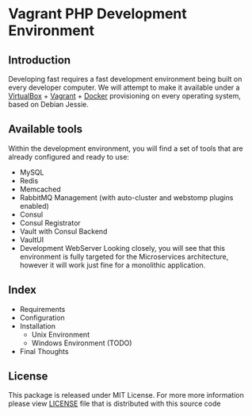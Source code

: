 # Vagrant PHP Development Environment

## Introduction
Developing fast requires a fast development environment being built on every developer computer. We will attempt to make it available under a [VirtualBox](https://www.virtualbox.org) + [Vagrant](https://www.vagrantup.com) + [Docker](https://www.docker.com) provisioning on every operating system, based on Debian Jessie.

## Available tools
Within the development environment, you will find a set of tools that are already configured and ready to use:
* MySQL
* Redis
* Memcached
* RabbitMQ Management (with auto-cluster and webstomp plugins enabled)
* Consul
* Consul Registrator
* Vault with Consul Backend
* VaultUI
* Development WebServer
Looking closely, you will see that this environment is fully targeted for the Microservices architecture, however it will work just fine for a monolithic application.

## Index
* Requirements
* Configuration
* Installation
  * Unix Environment
  * Windows Environment (TODO)
* Final Thoughts

## License
This package is released under MIT License. For more more information please view [LICENSE](/LICENSE) file that is distributed with this source code
